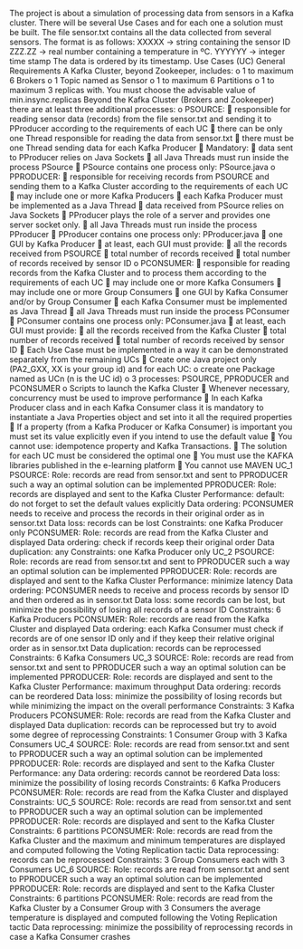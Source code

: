 The project is about a simulation of processing data from sensors in a Kafka cluster. There will be several Use Cases and for each one a solution must be built.
The file sensor.txt contains all the data collected from several sensors. The format is as follows:
XXXXX -> string containing the sensor ID
ZZZ.ZZ -> real number containing a temperature in ºC.
YYYYYY -> integer time stamp
The data is ordered by its timestamp.
Use Cases (UC)
	General Requirements
		A Kafka Cluster, beyond Zookeeper, includes:
			o 1 to maximum 6 Brokers
			o 1 Topic named as Sensor
			o 1 to maximum 6 Partitions
			o 1 to maximum 3 replicas with. You must choose the advisable value of min.insync.replicas
		Beyond the Kafka Cluster (Brokers and Zookeeper) there are at least three additional processes:
			o PSOURCE:
				 responsible for reading sensor data (records) from the file sensor.txt and sending it to PProducer according to the requirements of each
				UC
				 there can be only one Thread responsible for reading the data from sensor.txt
				 there must be one Thread sending data for each Kafka Producer
				 Mandatory:
					 data sent to PProducer relies on Java Sockets
					 all Java Threads must run inside the process PSource
					 PSource contains one process only: PSource.java
			o PPRODUCER:
				 responsible for receiving records from PSOURCE and sending them to a Kafka Cluster according to the requirements of each UC
				 may include one or more Kafka Producers
				 each Kafka Producer must be implemented as a Java Thread
				 data received from PSource relies on Java Sockets
				 PProducer plays the role of a server and provides one server socket only.
				 all Java Threads must run inside the process PProducer
				 PProducer contains one process only: PProducer.java
				 one GUI by Kafka Producer
				 at least, each GUI must provide:
					 all the records received from PSOURCE
					 total number of records received
					 total number of records received by sensor ID
			o PCONSUMER:
				 responsible for reading records from the Kafka Cluster and to process them according to the requirements of each UC
				 may include one or more Kafka Consumers
				 may include one or more Group Consumers
				 one GUI by Kafka Consumer and/or by Group Consumer
				 each Kafka Consumer must be implemented as Java Thread
				 all Java Threads must run inside the process PConsumer
				 PConsumer contains one process only: PConsumer.java
				 at least, each GUI must provide:
					 all the records received from the Kafka Cluster
					 total number of records received
					 total number of records received by sensor ID
		 Each Use Case must be implemented in a way it can be demonstrated separately from the remaining UCs
		 Create one Java project only (PA2_GXX, XX is your group id) and for each UC:
			o create one Package named as UCn (n is the UC id)
			o 3 processes: PSOURCE, PPRODUCER and PCONSUMER
			o Scripts to launch the Kafka Cluster
		 Whenever necessary, concurrency must be used to improve performance
		 In each Kafka Producer class and in each Kafka Consumer class it is mandatory to instantiate a Java Properties object and set into it all the required
		properties
		 If a property (from a Kafka Producer or Kafka Consumer) is important you must set its value explicitly even if you intend to use the default value
		 You cannot use: idempotence property and Kafka Transactions.
		 The solution for each UC must be considered the optimal one
		 You must use the KAFKA libraries published in the e-learning platform
		 You cannot use MAVEN
UC_1
	PSOURCE:
		Role: records are read from sensor.txt and sent to PPRODUCER such a way an optimal solution can be implemented
	PPRODUCER:
		Role: records are displayed and sent to the Kafka Cluster
		Performance: default: do not forget to set the default values explicitly
		Data ordering: PCONSUMER needs to receive and process the records in their original order as in sensor.txt
		Data loss: records can be lost
		Constraints: one Kafka Producer only
	PCONSUMER:
		Role: records are read from the Kafka Cluster and displayed
		 Data ordering: check if records keep their original order
		Data duplication: any
		Constraints: one Kafka Producer only
UC_2
	PSOURCE:
		Role: records are read from sensor.txt and sent to PPRODUCER such a way an optimal solution can be implemented
	PPRODUCER:
		Role: records are displayed and sent to the Kafka Cluster
		Performance: minimize latency
		Data ordering: PCONSUMER needs to receive and process records by sensor ID and then ordered as in sensor.txt
		Data loss: some records can be lost, but minimize the possibility of losing all records of a sensor ID
		Constraints: 6 Kafka Producers
	PCONSUMER:
		Role: records are read from the Kafka Cluster and displayed
		Data ordering: each Kafka Consumer must check if records are of one sensor ID only and if they keep their relative original order as in sensor.txt
		Data duplication: records can be reprocessed
		Constraints: 6 Kafka Consumers
UC_3
	SOURCE:
		Role: records are read from sensor.txt and sent to PPRODUCER such a way an optimal solution can be implemented
	PPRODUCER:
		Role: records are displayed and sent to the Kafka Cluster
		Performance: maximum throughput
		Data ordering: records can be reordered
		Data loss: minimize the possibility of losing records but while minimizing the impact on the overall performance
		Constraints: 3 Kafka Producers
	PCONSUMER:
		Role: records are read from the Kafka Cluster and displayed
		Data duplication: records can be reprocessed but try to avoid some degree of reprocessing
		Constraints: 1 Consumer Group with 3 Kafka Consumers
UC_4
	SOURCE:
		Role: records are read from sensor.txt and sent to PPRODUCER such a way an optimal solution can be implemented
	PPRODUCER:
		Role: records are displayed and sent to the Kafka Cluster
		Performance: any
		Data ordering: records cannot be reordered
		Data loss: minimize the possibility of losing records
		Constraints: 6 Kafka Producers
	PCONSUMER:
		Role: records are read from the Kafka Cluster and displayed
	Constraints:
UC_5
	SOURCE:
		Role: records are read from sensor.txt and sent to PPRODUCER such a way an optimal solution can be implemented
	PPRODUCER:
		Role: records are displayed and sent to the Kafka Cluster
		Constraints: 6 partitions
		PCONSUMER:
		Role: records are read from the Kafka Cluster and the maximum and minimum temperatures are displayed and computed following
		the Voting Replication tactic
		Data reprocessing: records can be reprocessed
	Constraints: 3 Group Consumers each with 3 Consumers
UC_6
	SOURCE:
		Role: records are read from sensor.txt and sent to PPRODUCER such a way an optimal solution can be implemented
	PPRODUCER:
		Role: records are displayed and sent to the Kafka Cluster
		Constraints: 6 partitions
		PCONSUMER:
		Role: records are read from the Kafka Cluster by a Consumer Group with 3 Consumers
		the average temperature is displayed and computed following the Voting Replication tactic
		Data reprocessing: minimize the possibility of reprocessing records in case a Kafka Consumer crashes
		
